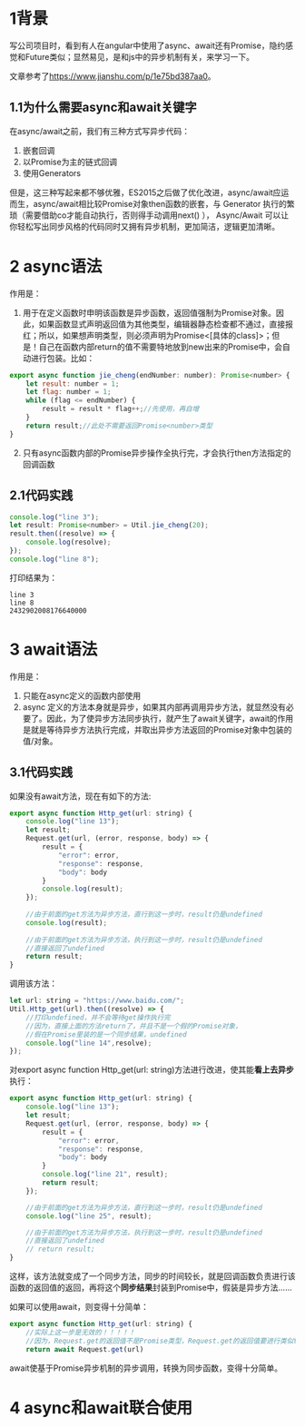 # 1背景
写公司项目时，看到有人在angular中使用了async、await还有Promise，隐约感觉和Future类似；显然易见，是和js中的异步机制有关，来学习一下。

文章参考了<https://www.jianshu.com/p/1e75bd387aa0>。

## 1.1为什么需要async和await关键字
在async/await之前，我们有三种方式写异步代码：
1. 嵌套回调
2. 以Promise为主的链式回调
3. 使用Generators

但是，这三种写起来都不够优雅，ES2015之后做了优化改进，async/await应运而生，async/await相比较Promise对象then函数的嵌套，与 Generator 执行的繁琐（需要借助co才能自动执行，否则得手动调用next() ）， Async/Await 可以让你轻松写出同步风格的代码同时又拥有异步机制，更加简洁，逻辑更加清晰。

# 2 async语法
作用是：
1. 用于在定义函数时申明该函数是异步函数，返回值强制为Promise对象。因此，如果函数显式声明返回值为其他类型，编辑器静态检查都不通过，直接报红；所以，如果想声明类型，则必须声明为Promise<[具体的class]>；但是！自己在函数内部return的值不需要特地放到new出来的Promise中，会自动进行包装。比如：
```js
export async function jie_cheng(endNumber: number): Promise<number> {
    let result: number = 1;
    let flag: number = 1;
    while (flag <= endNumber) {
        result = result * flag++;//先使用，再自增
    }
    return result;//此处不需要返回Promise<number>类型
}
```
2. 只有async函数内部的Promise异步操作全执行完，才会执行then方法指定的回调函数
## 2.1代码实践
```js
console.log("line 3");
let result: Promise<number> = Util.jie_cheng(20);
result.then((resolve) => {
    console.log(resolve);
});
console.log("line 8");
```
打印结果为：
```
line 3
line 8
2432902008176640000
```
# 3 await语法
作用是：
1. 只能在async定义的函数内部使用
2. async 定义的方法本身就是异步，如果其内部再调用异步方法，就显然没有必要了。因此，为了使异步方法同步执行，就产生了await关键字，await的作用是就是等待异步方法执行完成，并取出异步方法返回的Promise对象中包装的值/对象。
## 3.1代码实践
如果没有await方法，现在有如下的方法:
```js
export async function Http_get(url: string) {
    console.log("line 13");
    let result;
    Request.get(url, (error, response, body) => {
        result = {
            "error": error,
            "response": response,
            "body": body
        }
        console.log(result);
    });
    
    //由于前面的get方法为异步方法，直行到这一步时，result仍是undefined
    console.log(result);
    
    //由于前面的get方法为异步方法，执行到这一步时，result仍是undefined
    //直接返回了undefined
    return result;
}
```
调用该方法：
```js
let url: string = "https://www.baidu.com/";
Util.Http_get(url).then((resolve) => {
    //打印undefined，并不会等待get操作执行完
    //因为，直接上面的方法return了，并且不是一个假的Promise对象，
    //假在Promise里装的是一个同步结果，undefined
    console.log("line 14",resolve);
});
```
对export async function Http_get(url: string)方法进行改进，使其能**看上去异步**执行：
```js
export async function Http_get(url: string) {
    console.log("line 13");
    let result;
    Request.get(url, (error, response, body) => {
        result = {
            "error": error,
            "response": response,
            "body": body
        }
        console.log("line 21", result);
        return result;
    });

    //由于前面的get方法为异步方法，直行到这一步时，result仍是undefined
    console.log("line 25", result);

    //由于前面的get方法为异步方法，执行到这一步时，result仍是undefined
    //直接返回了undefined
    // return result;
}
```
这样，该方法就变成了一个同步方法，同步的时间较长，就是回调函数负责进行该函数的返回值的返回，再将这个**同步结果**封装到Promise中，假装是异步方法……

如果可以使用await，则变得十分简单：
```js
export async function Http_get(url: string) {
    //实际上这一步是无效的！！！！！
    //因为，Request.get的返回值不是Promise类型，Request.get的返回值要进行类似toPromise的操作，await才有效
    return await Request.get(url)
```
await使基于Promise异步机制的异步调用，转换为同步函数，变得十分简单。
# 4 async和await联合使用





